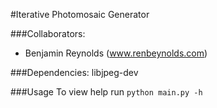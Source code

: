 #Iterative Photomosaic Generator

###Collaborators:
 - Benjamin Reynolds (www.renbeynolds.com)

###Dependencies:
libjpeg-dev

###Usage
To view help run `python main.py -h`
